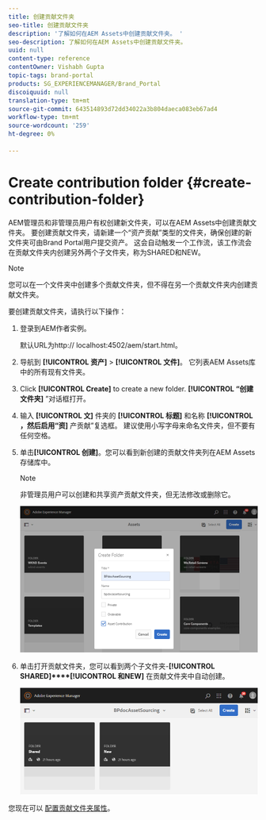 ```yaml
---
title: 创建贡献文件夹
seo-title: 创建贡献文件夹
description: '了解如何在AEM Assets中创建贡献文件夹。 '
seo-description: 了解如何在AEM Assets中创建贡献文件夹。
uuid: null
content-type: reference
contentOwner: Vishabh Gupta
topic-tags: brand-portal
products: SG_EXPERIENCEMANAGER/Brand_Portal
discoiquuid: null
translation-type: tm+mt
source-git-commit: 643514893d72dd34022a3b804daeca083eb67ad4
workflow-type: tm+mt
source-wordcount: '259'
ht-degree: 0%

---
```



# Create contribution folder {#create-contribution-folder}


AEM管理员和非管理员用户有权创建新文件夹，可以在AEM Assets中创建贡献文件夹。
要创建贡献文件夹，请新建一个“资产贡献”类型的文件夹，确保创建的新文件夹可由Brand Portal用户提交资产。  这会自动触发一个工作流，该工作流会在贡献文件夹内创建另外两个子文件夹，称为SHARED和NEW。

>[!NOTE]
>
>您可以在一个文件夹中创建多个贡献文件夹，但不得在另一个贡献文件夹内创建贡献文件夹。


要创建贡献文件夹，请执行以下操作：
1. 登录到AEM作者实例。

   默认URL为http:// localhost:4502/aem/start.html。

1. 导航到 **[!UICONTROL 资产]** > **[!UICONTROL 文件]**。 它列表AEM Assets库中的所有现有文件夹。

1. Click **[!UICONTROL Create]** to create a new folder. **[!UICONTROL “创建文件夹]** ”对话框打开。

1. 输入 **[!UICONTROL 文]** 件夹的 **[!UICONTROL 标题]** 和名称 **[!UICONTROL ，然后启用“资]** 产贡献”复选框。
建议使用小写字母来命名文件夹，但不要有任何空格。

1. 单击&#x200B;**[!UICONTROL 创建]**。您可以看到新创建的贡献文件夹列在AEM Assets存储库中。

   >[!NOTE]
   >
   >非管理员用户可以创建和共享资产贡献文件夹，但无法修改或删除它。

   ![](assets/create-contribution-folder.png)

1. 单击打开贡献文件夹，您可以看到两个子文件夹-**[!UICONTROL SHARED]****[!UICONTROL 和NEW]** 在贡献文件夹中自动创建。

   ![](assets/contribution-folder.png)

您现在可以 [配置贡献文件夹属性](brand-portal-configure-contribution-folder-properties.md)。


